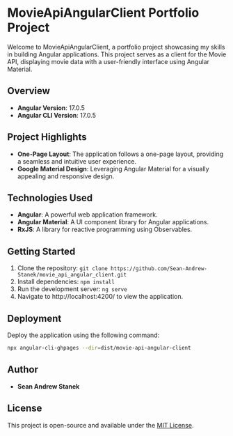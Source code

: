 # MovieApiAngularClient Portfolio Project

Welcome to MovieApiAngularClient, a portfolio project showcasing my skills in building Angular applications. This project serves as a client for the Movie API, displaying movie data with a user-friendly interface using Angular Material.

## Overview

- **Angular Version**: 17.0.5
- **Angular CLI Version**: 17.0.5

## Project Highlights

- **One-Page Layout**: The application follows a one-page layout, providing a seamless and intuitive user experience.
- **Google Material Design**: Leveraging Angular Material for a visually appealing and responsive design.

## Technologies Used

- **Angular**: A powerful web application framework.
- **Angular Material**: A UI component library for Angular applications.
- **RxJS**: A library for reactive programming using Observables.

## Getting Started

1. Clone the repository: `git clone https://github.com/Sean-Andrew-Stanek/movie_api_angular_client.git`
2. Install dependencies: `npm install`
3. Run the development server: `ng serve`
4. Navigate to http://localhost:4200/ to view the application.

## Deployment

Deploy the application using the following command:

```bash
npx angular-cli-ghpages --dir=dist/movie-api-angular-client
```

## Author

- **Sean Andrew Stanek**

## License

This project is open-source and available under the [MIT License](LICENSE).